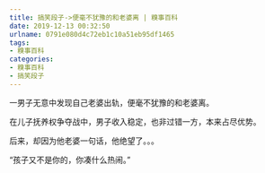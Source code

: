```yaml
---
title: 搞笑段子->便毫不犹豫的和老婆离 | 糗事百科
date: 2019-12-13 00:32:50
urlname: 0791e080d4c72eb1c10a51eb95df1465
tags: 
- 糗事百科
categories:
- 糗事百科
- 搞笑段子
---
```

一男子无意中发现自己老婆出轨，便毫不犹豫的和老婆离。

在儿子抚养权争夺战中，男子收入稳定，也非过错一方，本来占尽优势。

后来，却因为他老婆一句话，他绝望了。。。

“孩子又不是你的，你凑什么热闹。”


